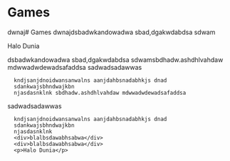 # Games
dwnaj# Games
dwnajdsbadwkandowadwa sbad,dgakwdabdsa
sdwam
      <p>Halo Dunia</p>
dsbadwkandowadwa sbad,dgakwdabdsa
sdwamsbdhadw.ashdhlvahdaw mdwwadwdewadsafaddsa
sadwadsadawwas
<!DOCTYPE=HTML>
      kndjsanjdnoidwansanwalns aanjdahbsnadabhkjs dnad
      sdankwajsbhndwajkbn
      njasdasnklnk sbdhadw.ashdhlvahdaw mdwwadwdewadsafaddsa
sadwadsadawwas
<!DOCTYPE=HTML>
      kndjsanjdnoidwansanwalns aanjdahbsnadabhkjs dnad
      sdankwajsbhndwajkbn
      njasdasnklnk 
      <div>blalbsdawabhsabwa</div>
      <div>blalbsdawabhsabwa</div>
      <p>Halo Dunia</p>
